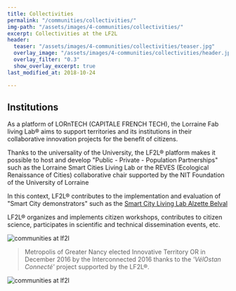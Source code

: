 ```yaml
---
title: Collectivities
permalink: "/communities/collectivities/"
img-path: "/assets/images/4-communities/collectivities/"
excerpt: Collectivities at the LF2L
header:
  teaser: "/assets/images/4-communities/collectivities/teaser.jpg"
  overlay_image: "/assets/images/4-communities/collectivities/header.jpg"
  overlay_filter: "0.3"
  show_overlay_excerpt: true
last_modified_at: 2018-10-24

---
```


## Institutions

As a platform of LORnTECH (CAPITALE FRENCH TECH), the Lorraine Fab living Lab® aims to support territories and its institutions in their collaborative innovation projects for the benefit of citizens.

Thanks to the universality of the University, the LF2L® platform makes it possible to host and develop "Public - Private - Population Partnerships" such as the Lorraine Smart Cities Living Lab or the REVES (Ecological Renaissance of Cities) collaborative chair supported by the NIT Foundation of the University of Lorraine

In this context, LF2L® contributes to the implementation and evaluation of "Smart City demonstrators" such as the [Smart City Living Lab Alzette Belval](https://www.epa-alzette-belval.fr/FR/Participer-Alzette-Belval/Living-Lab-Alzette-Belval.html)

LF2L® organizes and implements citizen workshops, contributes to citizen science, participates in scientific and technical dissemination events, etc.

![communities at lf2l](/assets/images/4-communities/collectivities/label.png)

> Metropolis of Greater Nancy elected Innovative Territory OR in December 2016 by the Interconnected 2016 thanks to the _'VélOstan Connecté'_ project supported by the LF2L®.

![communities at lf2l](/assets/images/4-communities/collectivities/activites.jpg)
